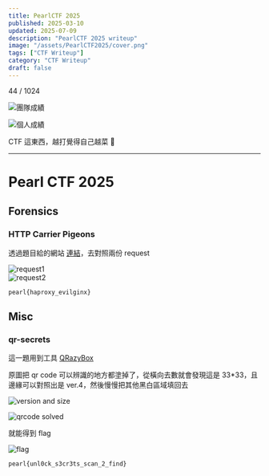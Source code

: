 ```yaml
---
title: PearlCTF 2025
published: 2025-03-10
updated: 2025-07-09
description: "PearlCTF 2025 writeup"
image: "/assets/PearlCTF2025/cover.png"
tags: ["CTF Writeup"]
category: "CTF Writeup"
draft: false
---
```


44 / 1024

![團隊成績](/assets/PearlCTF2025/team.png)

![個人成績](/assets/PearlCTF2025/personal.png)

CTF 這東西，越打覺得自己越菜 🥬

---

# Pearl CTF 2025

## Forensics

### HTTP Carrier Pigeons

透過題目給的網站 [連結](https://fingerprint.byu.edu)，去對照兩份 request

![request1](/assets/PearlCTF2025/Forensics/HTTPCarrierPigeons/image.png)  
![request2](/assets/PearlCTF2025/Forensics/HTTPCarrierPigeons/image-1.png)

```
pearl{haproxy_evilginx}
```

## Misc

### qr-secrets

這一題用到工具 [QRazyBox](https://merri.cx/qrazybox/)

原圖把 qr code 可以辨識的地方都塗掉了，從橫向去數就會發現這是 33\*33，且邊緣可以對照出是 ver.4，然後慢慢把其他黑白區域填回去

![version and size](/assets/PearlCTF2025/Misc/qr-secrets/image-1.png)

![qrcode solved](/assets/PearlCTF2025/Misc/qr-secrets/image.png)

就能得到 flag

![flag](/assets/PearlCTF2025/Misc/qr-secrets/image-2.png)

```
pearl{unl0ck_s3cr3ts_scan_2_find}
```
